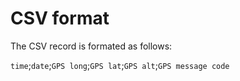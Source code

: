 CSV format
=============

The CSV record is formated as follows:

```time```;```date```;```GPS long```;```GPS lat```;```GPS alt```;```GPS message code```
